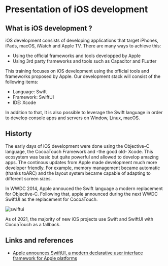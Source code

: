 # Presentation of iOS development

## What is iOS development ?

iOS development consists of developing applications that target iPhones, iPads, macOS, iWatch and Apple TV.
There are many ways to achieve this:

- Using the official frameworks and tools developped by Apple
- Using 3rd party frameworks and tools such as Capacitor and FLutter

This training focuses on iOS development using the official tools and frameworks proposed by Apple. Our development stack will consist of the following items:

- Language: Swift
- Framework: SwiftUI
- IDE: Xcode

In addition to that, It is also possible to leverage the Swift language in order to develop console apps and servers on Window, Linux, macOS.

## Historty

The early days of iOS development were done using the Objective-C language, the CocoaTouch Framework and -the good old- Xcode.
This ecosystem was basic but quite powerful and allowed to develop amazing apps.
The continous updates from Apple made development much more developer friendly.
For example, memory management became automatic (thanks toARC) and the layout system became capable of adapting to different screen sizes.

In WWDC 2014, Apple annouced the Swift language a modern replacement for Objective-C.
Following that, apple announced during the next WWDC SwiftUI as the replacement for CocoaTouch.

![swiftui](./assets/swiftui-framework-wwdc.jpg)

As of 2021, the majority of new iOS projects use Swift and SwiftUI with CocoaTouch as a fallback.

## Links and references

- [Apple announces SwiftUI, a modern declarative user interface framework for Apple platforms](https://9to5mac.com/2019/06/03/apple-announces-swiftui-a-modern-declarative-user-interface-framework-for-apple-platforms/)
